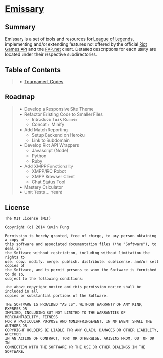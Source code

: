 # [Emissary](http://polytonic.github.io/Emissary/)

## Summary
Emissary is a set of tools and resources for [League of Legends](http://leagueoflegends.com), implementing and/or extending features not offered by the official [Riot Games API](https://developer.riotgames.com/) and the [PVP.net](http://leagueoflegends.wikia.com/wiki/PVP.net) client. Detailed descriptions for each utility are located under their respective subdirectories.

## Table of Contents
> - [Tournament Codes]()

## Roadmap
> - Develop a Responsive Site Theme
> - Refactor Existing Code to Smaller Files
>   - Introduce Task Runner
>   - Concat + Minify
> - Add Match Reporting
>   - Setup Backend on Heroku
>   - Link to Subdomain
> - Develop Riot API Wrappers
>   - Javascript (Node)
>   - Python
>   - Ruby
> - Add XMPP Functionality
>   - XMPP/IRC Robot
>   - XMPP Browser Client
>   - Chat Status Tool
> - Mastery Calculator
> - Unit Tests ... Yeah!

## License
```
The MIT License (MIT)

Copyright (c) 2014 Kevin Fung

Permission is hereby granted, free of charge, to any person obtaining a copy of
this software and associated documentation files (the "Software"), to deal in
the Software without restriction, including without limitation the rights to
use, copy, modify, merge, publish, distribute, sublicense, and/or sell copies of
the Software, and to permit persons to whom the Software is furnished to do so,
subject to the following conditions:

The above copyright notice and this permission notice shall be included in all
copies or substantial portions of the Software.

THE SOFTWARE IS PROVIDED "AS IS", WITHOUT WARRANTY OF ANY KIND, EXPRESS OR
IMPLIED, INCLUDING BUT NOT LIMITED TO THE WARRANTIES OF MERCHANTABILITY, FITNESS
FOR A PARTICULAR PURPOSE AND NONINFRINGEMENT. IN NO EVENT SHALL THE AUTHORS OR
COPYRIGHT HOLDERS BE LIABLE FOR ANY CLAIM, DAMAGES OR OTHER LIABILITY, WHETHER
IN AN ACTION OF CONTRACT, TORT OR OTHERWISE, ARISING FROM, OUT OF OR IN
CONNECTION WITH THE SOFTWARE OR THE USE OR OTHER DEALINGS IN THE SOFTWARE.
```
